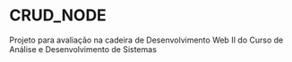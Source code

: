 # CRUD_NODE
 Projeto para avaliação na cadeira de Desenvolvimento Web II do Curso de Análise e Desenvolvimento de Sistemas 
